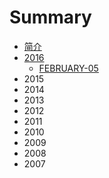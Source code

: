 # Summary

* [简介](README.md)
* [2016](2016.md)
   * [FEBRUARY-05](February-05.md)
* 2015
* 2014
* 2013
* 2012
* 2011
* 2010
* 2009
* 2008
* 2007

